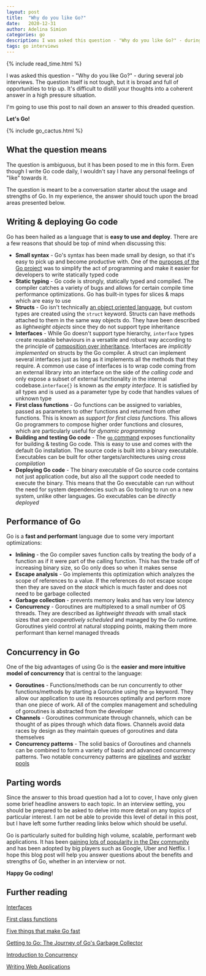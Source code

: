 ```yaml
---
layout: post
title:  "Why do you like Go?"
date:   2020-12-31
author: Adelina Simion
categories: go
description: I was asked this question - "Why do you like Go?" - during several job interviews. The question itself is not tough, but it is broad and full of opportunities to trip up. It's difficult to distill your thoughts into a coherent answer in a high pressure situation. I'm going to use this post to nail down an answer to this dreaded question.
tags: go interviews
---
```

{% include read_time.html %}

I was asked this question - "Why do you like Go?" - during several job interviews. 
The question itself is not tough, but it is broad and full of opportunities to trip up. It's difficult to distill your thoughts into a coherent answer in a high pressure situation. 

I'm going to use this post to nail down an answer to this dreaded question.

**Let's Go!**

{% include go_cactus.html %}

## What the question means
The question is ambiguous, but it has been posed to me in this form. Even though I write Go code daily, I wouldn't say I have any personal feelings of "like" towards it. 

The question is meant to be a conversation starter about the usage and strengths of Go.
In my experience, the answer should touch upon the broad areas presented below. 

## Writing & deploying Go code
Go has been hailed as a language that is **easy to use and deploy**. There are a few reasons that should be top of mind when discussing this: 
- **Small syntax** - Go's syntax has been made small by design, so that it's easy to pick up and become productive with. One of the [purposes of the Go project](https://golang.org/doc/faq#creating_a_new_language) was to simplify the act of programming and make it easier for developers to write statically typed code
- **Static typing** - Go code is strongly, statically typed and compiled. The compiler catches a variety of bugs and allows for certain compile time performance optimizations. Go has built-in types for slices & maps which are easy to use 
- **Structs** - Go isn't technically [an object oriented language](https://golang.org/doc/faq#Is_Go_an_object-oriented_language), but custom types are created using the `struct` keyword. Structs can have methods attached to them in the same way objects do. They have been described as *lightweight objects* since they do not support type inheritance
- **Interfaces** - While Go doesn't support type hierarchy, `interface` types create reusable behaviours in a versatile and robust way according to the principle of [composition over inheritance](https://en.wikipedia.org/wiki/Composition_over_inheritance). Interfaces are *implicitly implemented* on structs by the Go compiler. A struct can implement several interfaces just as long as it implements all the methods that they require. A common use case of interfaces is to wrap code coming from an external library into an interface on the side of *the calling code* and only expose a subset of external functionality in the internal codebase.`interface{}` is known as *the empty interface*. It is satisfied by all types and is used as a parameter type by code that handles values of unknown type
- **First class functions** - Go functions can be assigned to variables, passed as parameters to other functions and returned from other functions. This is known as *support for first class functions*. This allows Go programmers to compose higher order functions and closures, which are particularly useful for *dynamic programming*
- **Building and testing Go code** - The [`go` command](https://golang.org/cmd/go/) exposes functionality for building & testing Go code. This is easy to use and comes with the default Go installation. The source code is built into a binary executable. Executables can be built for other targets/architectures using *cross compilation*
- **Deploying Go code** - The binary executable of Go source code contains not just application code, but also all the support code needed to execute the binary. This means that the Go executable can run without the need for system dependencies such as Go tooling to run on a new system, unlike other languages. Go executables can be *directly deployed*

## Performance of Go
Go is a **fast and performant** language due to some very important optimizations:
- **Inlining** - the Go compiler saves function calls by treating the body of a function as if it were part of the calling function. This has the trade off of increasing binary size, so Go only does so when it makes sense
- **Escape analysis** - Go implements this optimization which analyzes the scope of references to a value. If the references do not escape scope then they are saved on the *stack* which is much faster and does not need to be garbage collected
- **Garbage collection** - prevents memory leaks and has very low latency
- **Concurrency** - Goroutines are multiplexed to a small number of OS threads. They are described as *lightweight threads* with small stack sizes that are *cooperatively scheduled* and managed by the Go runtime. Goroutines yield control at natural stopping points, making them more performant than kernel managed threads

## Concurrency in Go
One of the big advantages of using Go is the **easier and more intuitive model of concurrency** that is central to the language:
- **Goroutines** - Functions/methods can be run concurrently to other functions/methods by starting a Goroutine using the `go` keyword. They allow our application to use its resources optimally and perform more than one piece of work. All of the complex management and scheduling of goroutines is abstracted from the developer
- **Channels** - Goroutines communicate through channels, which can be thought of as pipes through which data flows. Channels avoid data races by design as they maintain queues of goroutines and data themselves
- **Concurrency patterns** - The solid basics of Goroutines and channels can be combined to form a variety of basic and advanced concurrency patterns. Two notable concurrency patterns are [pipelines](https://blog.golang.org/pipelines) and [worker pools](https://golangbot.com/buffered-channels-worker-pools/)

## Parting words
Since the answer to this broad question had a lot to cover, I have only given some brief headline answers to each topic. In an interview setting, you should be prepared to be asked to delve into more detail on any topics of particular interest. I am not be able to provide this level of detail in this post, but I have left some further reading links below which should be useful.

Go is particularly suited for building high volume, scalable, performant web applications. It has been [gaining lots of popularity in the Dev community](https://insights.stackoverflow.com/survey/2020#technology-most-loved-dreaded-and-wanted-languages-loved) and has been adopted by big players such as Google, Uber and Netflix. I hope this blog post will help you answer questions about the benefits and strengths of Go, whether in an interview or not. 

**Happy Go coding!**

## Further reading

[Interfaces](https://golangbot.com/interfaces-part-1/)

[First class functions](https://golangbot.com/first-class-functions/)

[Five things that make Go fast](https://dave.cheney.net/2014/06/07/five-things-that-make-go-fast)

[Getting to Go: The Journey of Go's Garbage Collector](https://blog.golang.org/ismmkeynote)

[Introduction to Concurrency](https://golangbot.com/concurrency/)

[Writing Web Applications](https://golang.org/doc/articles/wiki/)

